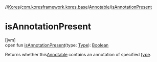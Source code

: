 //[Kores](../../../index.md)/[com.koresframework.kores.base](../index.md)/[Annotable](index.md)/[isAnnotationPresent](is-annotation-present.md)

# isAnnotationPresent

[jvm]\
open fun [isAnnotationPresent](is-annotation-present.md)(type: [Type](https://docs.oracle.com/javase/8/docs/api/java/lang/reflect/Type.html)): [Boolean](https://kotlinlang.org/api/latest/jvm/stdlib/kotlin/-boolean/index.html)

Returns whether this[Annotable](index.md) contains an annotation of specified [type](is-annotation-present.md).
